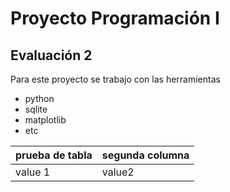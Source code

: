 # Proyecto Programación I

##  Evaluación 2

Para este proyecto se trabajo con las herramientas

 - python
 - sqlite
 - matplotlib
 - etc

| prueba de tabla | segunda columna |
|--|--|
| value 1 | value2 |

